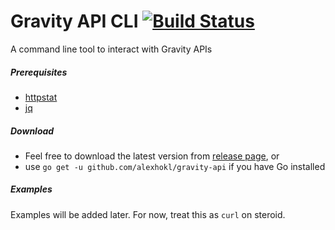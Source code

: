 # Gravity API CLI [![Build Status](https://travis-ci.org/alexhokl/gravity-api.svg?branch=master)](https://travis-ci.org/alexhokl/gravity-api)

A command line tool to interact with Gravity APIs

##### Prerequisites

- [httpstat](https://github.com/davecheney/httpstat)
- [jq](https://stedolan.github.io/jq)

##### Download

- Feel free to download the latest version from [release page](https://github.com/alexhokl/gravity-api/releases), or
- use `go get -u github.com/alexhokl/gravity-api` if you have Go installed

##### Examples

Examples will be added later. For now, treat this as `curl` on steroid.
